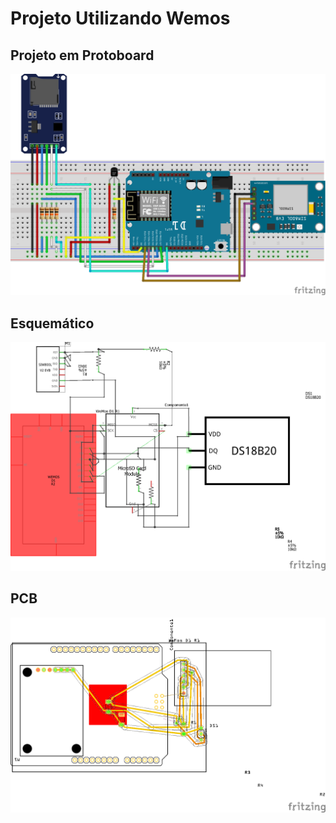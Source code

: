 # Projeto Utilizando Wemos

## Projeto em Protoboard
![Dashboard](https://github.com/BarrosLucas/Carga-gelada/blob/main/wemos/wemos_project_bb.png)

## Esquemático
![Dashboard](https://github.com/BarrosLucas/Carga-gelada/blob/main/wemos/wemos_project_esq.png)

## PCB
![Dashboard](https://github.com/BarrosLucas/Carga-gelada/blob/main/wemos/wemos_project_pcb.png)
